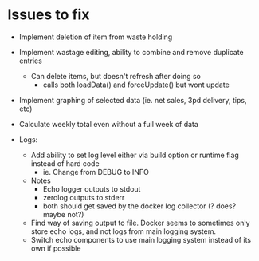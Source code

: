 Issues to fix
=============

* Implement deletion of item from waste holding

* Implement wastage editing, ability to combine and remove duplicate entries
	- Can delete items, but doesn't refresh after doing so
		+ calls both loadData() and forceUpdate() but wont update

* Implement graphing of selected data (ie. net sales, 3pd delivery, tips, etc)
* Calculate weekly total even without a full week of data

* Logs:
	+ Add ability to set log level either via build option or runtime flag instead of hard code
		- ie. Change from DEBUG to INFO
	+ Notes
		- Echo logger outputs to stdout
		- zerolog outputs to stderr
		- both should get saved by the docker log collector (? does? maybe not?)
	+ Find way of saving output to file.  Docker seems to sometimes only store echo logs, and
	  not logs from main logging system.
	+ Switch echo components to use main logging system instead of its own if possible
